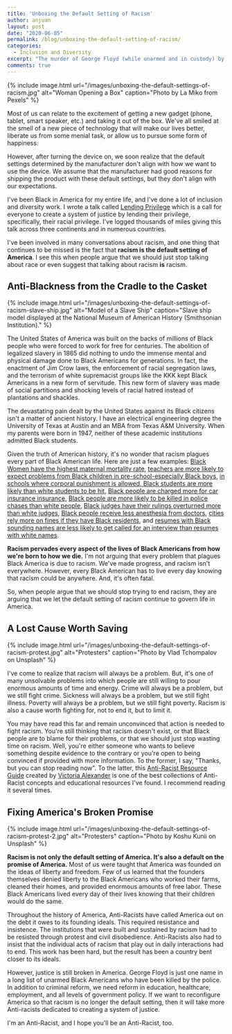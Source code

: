 ```yaml
---
title: 'Unboxing the Default Setting of Racism'
author: anjuan
layout: post
date: "2020-06-05"
permalink: /blog/unboxing-the-default-setting-of-racism/
categories:
  - Inclusion and Diversity
excerpt: "The murder of George Floyd (while unarmed and in custody) by a white police officer has sparked protests and another round of national conversations on race. An often forgotten part of these conversations is the reality that racism, specifically against Blacks, is the default setting in the operating system of America."
comments: true
---
```


{% include image.html url="/images/unboxing-the-default-settings-of-racism.jpg" alt="Woman Opening a Box" caption="Photo by La Miko from Pexels" %}

Most of us can relate to the excitement of getting a new gadget (phone, tablet, smart speaker, etc.) and taking it out of the box. We've all smiled at the smell of a new piece of technology that will make our lives better, liberate us from some menial task, or allow us to pursue some form of happiness.

However, after turning the device on, we soon realize that the default settings determined by the manufacturer don't align with how we want to use the device. We assume that the manufacturer had good reasons for shipping the product with these default settings, but they don't align with our expectations.

I've been Black in America for my entire life, and I've done a lot of inclusion and diversity work. I wrote a talk called [Lending Privilege](https://anjuansimmons.com/talks/lending-privilege/) which is a call for everyone to create a system of justice by lending their privilege, specifically, their racial privilege. I've logged thousands of miles giving this talk across three continents and in numerous countries.

I've been involved in many conversations about racism, and one thing that continues to be missed is the fact that **racism is the default setting of America**. I see this when people argue that we should just stop talking about race or even suggest that talking about racism **is** racism.

## Anti-Blackness from the Cradle to the Casket

{% include image.html url="/images/unboxing-the-default-settings-of-racism-slave-ship.jpg" alt="Model of a Slave Ship" caption="Slave ship model displayed at the National Museum of American History (Smithsonian Institution)." %}

The United States of America was built on the backs of millions of Black people who were forced to work for free for centuries. The abolition of legalized slavery in 1865 did nothing to undo the immense mental and physical damage done to Black Americans for generations. In fact, the enactment of Jim Crow laws, the enforcement of racial segregation laws, and the terrorism of white supremacist groups like the KKK kept Black Americans in a new form of servitude. This new form of slavery was made of social partitions and shocking levels of racial hatred instead of plantations and shackles.

The devastating pain dealt by the United States against its Black citizens isn't a matter of ancient history. I have an electrical engineering degree the University of Texas at Austin and an MBA from Texas A&M University. When my parents were born in 1947, neither of these academic institutions admitted Black students.

Given the truth of American history, it's no wonder that racism plagues every part of Black American life. Here are just a few examples: [Black Women have the highest maternal mortality rate](https://www.nbcnews.com/health/womens-health/u-s-finally-has-better-maternal-mortality-data-black-mothers-n1125896), [teachers are more likely to expect problems from Black children in pre-school-especially Black boys](https://www.washingtonpost.com/news/education/wp/2016/09/27/yale-study-suggests-racial-bias-among-preschool-teachers/), [in schools where corporal punishment is allowed, Black students are more likely than white students to be hit](http://www.huffingtonpost.com/entry/corporal-punishment_us_57fbd148e4b0b6a430346683?utm_content=buffer23a6a&utm_medium=social&utm_source=twitter.com&utm_campaign=buffer), 
[Black people are charged more for car insurance insurance](https://www.propublica.org/article/minority-neighborhoods-higher-car-insurance-premiums-white-areas-same-risk), 
[Black people are more likely to be killed in police chases than white people](http://www.usatoday.com/pages/interactives/blacks-killed-police-chases-higher-rate/), [Black judges have their rulings overturned more than white judges](https://www.npr.org/2016/07/12/485661659/research-black-judges-are-more-likely-to-be-reversed-on-appeal-than-white-judges), [Black people receive less anesthesia from doctors](https://www.nytimes.com/interactive/2019/08/14/magazine/racial-differences-doctors.html), 
[cities rely more on fines if they have Black residents](https://www.vox.com/identities/2017/7/7/15929196/police-fines-study-racism), and [resumes with Black sounding names are less likely to get called for an interview than resumes with white names](https://cos.gatech.edu/facultyres/Diversity_Studies/Bertrand_LakishaJamal.pdf).

**Racism pervades every aspect of the lives of Black Americans from how we're born to how we die.** I'm not arguing that every problem that plagues Black America is due to racism. We've made progress, and racism isn't everywhere. However, every Black American has to live every day knowing that racism could be anywhere. And, it's often fatal.

So, when people argue that we should stop trying to end racism, they are arguing that we let the default setting of racism continue to govern life in America.

## A Lost Cause Worth Saving

{% include image.html url="/images/unboxing-the-default-settings-of-racism-protest.jpg" alt="Protesters" caption="Photo by Vlad Tchompalov on Unsplash" %}

I've come to realize that racism will always be a problem. But, it's one of many unsolvable problems into which people are still willing to pour enormous amounts of time and energy. Crime will always be a problem, but we still fight crime. Sickness will always be a problem, but we still fight illness. Poverty will always be a problem, but we still fight poverty. Racism is also a cause worth fighting for, not to end it, but to limit it.

You may have read this far and remain unconvinced that action is needed to fight racism. You're still thinking that racism doesn't exist, or that Black people are to blame for their problems, or that we should just stop wasting time on racism. Well, you're either someone who wants to believe something despite evidence to the contrary or you're open to being convinced if provided with more information. To the former, I say, "Thanks, but you can stop reading now". To the latter, this [Anti-Racist Resource Guide](https://tinyurl.com/antiracistresourceguide) created by [Victoria Alexander](https://twitter.com/victoriaalxndr) is one of the best collections of Anti-Racist concepts and educational resources I've found. I recommend reading it several times.

## Fixing America's Broken Promise

{% include image.html url="/images/unboxing-the-default-settings-of-racism-protest-2.jpg" alt="Protesters" caption="Photo by Koshu Kunii on Unsplash" %}

**Racism is not only the default setting of America. It's also a default on the promise of America.** Most of us were taught that America was founded on the ideas of liberty and freedom. Few of us learned that the founders themselves denied liberty to the Black Americans who worked their farms, cleaned their homes, and provided enormous amounts of free labor. These Black Americans lived every day of their lives knowing that their children would do the same.

Throughout the history of America, Anti-Racists have called America out on the debt it owes to its founding ideals. This required resistance and insistence. The institutions that were built and sustained by racism had to be resisted through protest and civil disobedience. Anti-Racists also had to insist that the individual acts of racism that play out in daily interactions had to end. This work has been hard, but the result has been a country bent closer to its ideals.

However, justice is still broken in America. George Floyd is just one name in a long list of unarmed Black Americans who have been killed by the police. In addition to criminal reform, we need reform in education, healthcare, employment, and all levels of government policy. If we want to reconfigure America so that racism is no longer the default setting, then it will take more Anti-racists dedicated to creating a system of justice.

I'm an Anti-Racist, and I hope you'll be an Anti-Racist, too.
